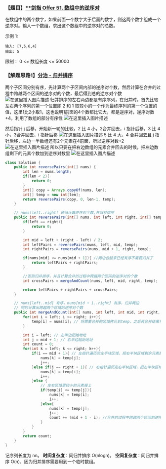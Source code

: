 ### 【题目】[**剑指 Offer 51. 数组中的逆序对](https://leetcode-cn.com/problems/shu-zu-zhong-de-ni-xu-dui-lcof/)
在数组中的两个数字，如果前面一个数字大于后面的数字，则这两个数字组成一个逆序对。输入一个数组，求出这个数组中的逆序对的总数。

示例 1:
	
	输入: [7,5,6,4]
	输出: 5

限制：
0 <= 数组长度 <= 50000
### 【解题思路1】[分治 - 归并排序](https://leetcode-cn.com/problems/shu-zu-zhong-de-ni-xu-dui-lcof/solution/shu-zu-zhong-de-ni-xu-dui-by-leetcode-solution/)
两个子区间分别有序，先计算两个子区间内部的逆序对个数，然后计算在合并的过程中跨越两个区间的逆序对的个数，最后得到总的逆序对个数
![在这里插入图片描述](https://img-blog.csdnimg.cn/20200424154356224.png?x-oss-process=image/watermark,type_ZmFuZ3poZW5naGVpdGk,shadow_10,text_aHR0cHM6Ly9ibG9nLmNzZG4ubmV0L1h1bkNpeQ==,size_16,color_FFFFFF,t_70)
归并排序的左右两边都是有序序列，在归并时，首先比较左右两个序列的第一个位置即 2 和 1 取较小的一个作为最终序列的第一个位置的值，这里1比2小取1，这也说明1前面的4个数都比它大，都是逆序对，逆序对数+4，利用了数组的部分有序性
![在这里插入图片描述](https://img-blog.csdnimg.cn/20200424154423391.png?x-oss-process=image/watermark,type_ZmFuZ3poZW5naGVpdGk,shadow_10,text_aHR0cHM6Ly9ibG9nLmNzZG4ubmV0L1h1bkNpeQ==,size_16,color_FFFFFF,t_70)

然后指针 j 后移，开始新一轮的比较，2 比 4 小，2合并回去，i 指针后移，3 比 4 小，3合并回去，i 指针后移
![在这里插入图片描述](https://img-blog.csdnimg.cn/20200424154457244.png?x-oss-process=image/watermark,type_ZmFuZ3poZW5naGVpdGk,shadow_10,text_aHR0cHM6Ly9ibG9nLmNzZG4ubmV0L1h1bkNpeQ==,size_16,color_FFFFFF,t_70)
5 比 4 大，4 合并回去且 j 指针后移，左边一半数组还有2个元素在4前面，所以逆序对数+2
![在这里插入图片描述](https://img-blog.csdnimg.cn/20200424154524539.png?x-oss-process=image/watermark,type_ZmFuZ3poZW5naGVpdGk,shadow_10,text_aHR0cHM6Ly9ibG9nLmNzZG4ubmV0L1h1bkNpeQ==,size_16,color_FFFFFF,t_70)
所以只要在把右边数组的元素合并回去的时候，把左边数组剩下的元素个数加到逆序对数里
![在这里插入图片描述](https://img-blog.csdnimg.cn/20200424154729256.png?x-oss-process=image/watermark,type_ZmFuZ3poZW5naGVpdGk,shadow_10,text_aHR0cHM6Ly9ibG9nLmNzZG4ubmV0L1h1bkNpeQ==,size_16,color_FFFFFF,t_70)
```java
class Solution {
    public int reversePairs(int[] nums) {
        int len = nums.length;
        if(len < 2){
            return 0;
        }
        int[] copy = Arrays.copyOf(nums, len);
        int[] temp = new int[len];
        return reversePairs(copy, 0, len-1, temp);
    }

    // nums[left..right] 递归计算逆序对个数,并归并排序
    public int reversePairs(int[] nums, int left, int right, int[] temp){
        if(left == right){
            return 0;
        }

        int mid = left + (right - left) / 2;
        int leftPairs = reversePairs(nums, left, mid, temp);
        int rightPairs = reversePairs(nums, mid + 1, right, temp);

        if(nums[mid] <= nums[mid + 1]){ //两边合起来已经有序不需要归并了
            return leftPairs + rightPairs;
        }

        //否则归并排序，并且计算合并的过程中跨越两个区间的逆序对的个数
        int crossPairs = mergeAndCount(nums, left, mid, right, temp); 

        return leftPairs + rightPairs + crossPairs;
    }

    // nums[left..mid] 有序，nums[mid + 1..right] 有序，归并两边
    // 同时计算出跨越两个区域的逆序对个数
    public int mergeAndCount(int[] nums, int left, int mid, int right, int[] temp){
        for(int i = left; i <= right; i++){
            temp[i] = nums[i]; // 将需要合并的区域拷贝到temp，之后再合并结果写入nums
        }

        int i = left; // 左半边起始地址
        int j = mid + 1; // 右半边起始地址
        int count = 0;
        for(int k = left; k <= right; k++){
            if(i == mid + 1){ // 左指针遍历完左半块区域，把右半块区域剩余元素接上
                nums[k] = temp[j];
                j++;
            }else if(j == right + 1){ // 右指针遍历完右半块区域，把左半块区域剩余元素接上
                nums[k] = temp[i];
                i++;
            }else {
                // 左右区域里较小的元素接上
                if(temp[i] <= temp[j]){
                    nums[k] = temp[i];
                    i++;
                }else{
                    nums[k] = temp[j];
                    j++;
                    count += (mid + 1 - i); //合并的过程中跨越两个区间的逆序对的个数
                }
            }
        }
        return count;
    }
}
```

记序列长度为 nn。
**时间复杂度**：同归并排序 O(nlogn)。
**空间复杂度**：同归并排序 O(n)，因为归并排序需要用到一个临时数组。